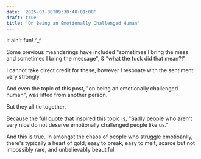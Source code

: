 ```yaml
---
date: '2025-03-30T09:30:48+01:00'
draft: true
title: 'On Being an Emotionally Challenged Human'
---
```


It ain't fun! ^_^

Some previous meanderings have included "sometimes I bring the mess and sometimes I bring the message", & "what the fuck did that mean?!"

I cannot take direct credit for these, however I resonate with the sentiment very strongly.

And even the topic of this post, "on being an emotionally challenged human", was lifted from another person.

But they all tie together.

Because the full quote that inspired this topic is, "Sadly people who aren't very nice do not deserve emotionally challenged people like us."

And this is true. In amongst the chaos of people who struggle emotioanlly, there's typically a heart of gold; easy to break, easy to melt, scarce but not impossibly rare, and unbelievably beautiful.